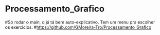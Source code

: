 # Processamento_Grafico

#Só rodar o main, q já tá bem auto-explicativo. Tem um menu pra escolher os exercícios.
#https://github.com/GMoreira-Tro/Processamento_Grafico